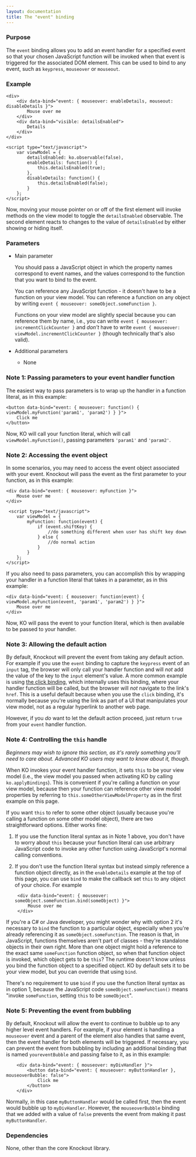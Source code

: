 ```yaml
---
layout: documentation
title: The "event" binding
---
```


### Purpose
The `event` binding allows you to add an event handler for a specified event so that your chosen JavaScript function will be invoked when that event is triggered for the associated DOM element. This can be used to bind to any event, such as `keypress`, `mouseover` or `mouseout`.

### Example
    <div>
        <div data-bind="event: { mouseover: enableDetails, mouseout: disableDetails }">
            Mouse over me
        </div>
        <div data-bind="visible: detailsEnabled">
            Details
        </div>
    </div>
    
    <script type="text/javascript">
        var viewModel = {
            detailsEnabled: ko.observable(false),
            enableDetails: function() {
                this.detailsEnabled(true);
            },
            disableDetails: function() {
                this.detailsEnabled(false);
            }
        };
    </script>

Now, moving your mouse pointer on or off of the first element will invoke methods on the view model to toggle the `detailsEnabled` observable.  The second element reacts to changes to the value of `detailsEnabled` by either showing or hiding itself. 

### Parameters

 * Main parameter
   
   You should pass a JavaScript object in which the property names correspond to event names, and the values correspond to the function that you want to bind to the event.
   
   You can reference any JavaScript function - it doesn't have to be a function on your view model. You can reference a function on any object by writing `event { mouseover: someObject.someFunction }`. 
   
   Functions on your view model are slightly special because you can reference them by name, i.e., you can write `event { mouseover: incrementClickCounter }` and *don't* have to write `event { mouseover: viewModel.incrementClickCounter }` (though technically that's also valid).
   
 * Additional parameters 

   * None

### Note 1: Passing parameters to your event handler function

The easiest way to pass parameters is to wrap up the handler in a function literal, as in this example:

    <button data-bind="event: { mouseover: function() { viewModel.myFunction('param1', 'param2') } }">
        Click me
    </button>

Now, KO will call your function literal, which will call `viewModel.myFunction()`, passing parameters `'param1'` and `'param2'`.

### Note 2: Accessing the event object

In some scenarios, you may need to access the event object associated with your event. Knockout will pass the event as the first parameter to your function, as in this example:

    <div data-bind="event: { mouseover: myFunction }">
        Mouse over me
    </div>
    
     <script type="text/javascript">
        var viewModel = {
            myFunction: function(event) {
                if (event.shiftKey) {
                    //do something different when user has shift key down
                } else {
                    //do normal action
                }
            }
        };
    </script>   

If you also need to pass parameters, you can accomplish this by wrapping your handler in a function literal that takes in a parameter, as in this example:

    <div data-bind="event: { mouseover: function(event) { viewModel.myFunction(event, 'param1', 'param2') } }">
        Mouse over me
    </div>

Now, KO will pass the event to your function literal, which is then available to be passed to your handler.    
    
### Note 3: Allowing the default action

By default, Knockout will prevent the event from taking any default action. For example if you use the `event` binding to capture the `keypress` event of an `input` tag, the browser will only call your handler function and will *not* add the value of the key to the `input` element's value. A more common example is using [the click binding](click-binding.html), which internally uses this binding, where your handler function will be called, but the browser will *not* navigate to the link's `href`. This is a useful default because when you use the `click` binding, it's normally because you're using the link as part of a UI that manipulates your view model, not as a regular hyperlink to another web page.

However, if you *do* want to let the default action proceed, just return `true` from your `event` handler function. 

### Note 4: Controlling the `this` handle

*Beginners may wish to ignore this section, as it's rarely something you'll need to care about. Advanced KO users may want to know about it, though.*

When KO invokes your event handler function, it sets `this` to be your view model (i.e., the view model you passed when activating KO by calling `ko.applyBindings`). This is convenient if you're calling a function on your view model, because then your function can reference other view model properties by referring to `this.someOtherViewModelProperty` as in the first example on this page.

If you want `this` to refer to some other object (usually because you're calling a function on some other model object), there are two straightforward options. Either works fine:

1. If you use the function literal syntax as in Note 1 above, you don't have to worry about `this` because your function literal can use arbitrary JavaScript code to invoke any other function using JavaScript's normal calling conventions.

2. If you don't use the function literal syntax but instead simply reference a function object directly, as in the `enableDetails` example at the top of this page, you can use `bind` to make the callback set `this` to any object of your choice. For example

        <div data-bind="event: { mouseover: someObject.someFunction.bind(someObject) }">
            Mouse over me
        </div>

If you're a C# or Java developer, you might wonder why with option 2 it's necessary to `bind` the function to a particular object, especially when you're already referencing it as `someObject.someFunction`. The reason is that, in JavaScript, functions themselves aren't part of classes - they're standalone objects in their own right. More than one object might hold a reference to the exact same `someFunction` function object, so when that function object is invoked, which object gets to be `this`? The runtime doesn't know unless you bind the function object to a specified object. KO by default sets it to be your view model, but you can override that using `bind`.

There's no requirement to use `bind` if you use the function literal syntax as in option 1, because the JavaScript code `someObject.someFunction()` means "invoke `someFunction`, setting `this` to be `someObject`".

### Note 5: Preventing the event from bubbling

By default, Knockout will allow the event to continue to bubble up to any higher level event handlers.  For example, if your element is handling a `mouseover` event and a parent of the element also handles that same event, then the event handler for both elements will be triggered.  If necessary, you can prevent the event from bubbling by including an additional binding that is named `youreventBubble` and passing false to it, as in this example:

        <div data-bind="event: { mouseover: myDivHandler }">
            <button data-bind="event: { mouseover: myButtonHandler }, mouseoverBubble: false">
                Click me
            </button>
        </div>

Normally, in this case `myButtonHandler` would be called first, then the event would bubble up to `myDivHandler`.  However, the `mouseoverBubble` binding that we added with a value of `false` prevents the event from making it past `myButtonHandler`.

### Dependencies

None, other than the core Knockout library.
